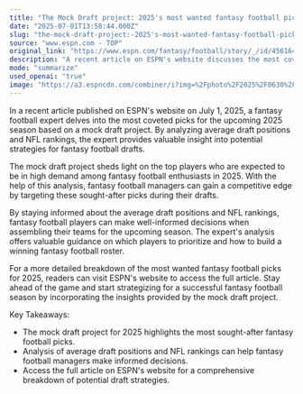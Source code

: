 ```yaml
---
title: "The Mock Draft project: 2025's most wanted fantasy football picks"
date: "2025-07-01T13:58:44.000Z"
slug: "the-mock-draft-project:-2025's-most-wanted-fantasy-football-picks"
source: "www.espn.com - TOP"
original_link: "https://www.espn.com/fantasy/football/story/_/id/45616494/fantasy-football-expert-drafts-mock-draft-average-draft-positions-2025-nfl-rankings"
description: "A recent article on ESPN's website discusses the most coveted picks for the 2025 fantasy football season based on a mock draft project. The analysis of average draft positions and NFL rankings provides valuable insight for fantasy football enthusiasts looking to gain a competitive edge in their drafts.  The mock draft project identifies top players expected to be in high demand for the upcoming season, allowing fantasy football managers to target these players strategically during their drafts. By staying informed about average draft positions and NFL rankings, players can make well-informed decisions when assembling their teams for the season.  The expert's analysis offers guidance on which players to prioritize and how to build a winning fantasy football roster for the 2025 season. Readers can visit ESPN's website for a more detailed breakdown of the most wanted fantasy football picks and start strategizing for a successful season using the insights provided by the mock draft project.  In summary, the article highlights the importance of analyzing average draft positions and NFL rankings to make informed decisions in fantasy football drafts. By incorporating the insights from the mock draft project, fantasy football managers can increase their chances of success in the upcoming season."
mode: "summarize"
used_openai: "true"
image: "https://a3.espncdn.com/combiner/i?img=%2Fphoto%2F2025%2F0630%2Fr1513046_2_1296x729_16%2D9.jpg"
---
```


In a recent article published on ESPN's website on July 1, 2025, a fantasy football expert delves into the most coveted picks for the upcoming 2025 season based on a mock draft project. By analyzing average draft positions and NFL rankings, the expert provides valuable insight into potential strategies for fantasy football drafts.

The mock draft project sheds light on the top players who are expected to be in high demand among fantasy football enthusiasts in 2025. With the help of this analysis, fantasy football managers can gain a competitive edge by targeting these sought-after picks during their drafts.

By staying informed about the average draft positions and NFL rankings, fantasy football players can make well-informed decisions when assembling their teams for the upcoming season. The expert's analysis offers valuable guidance on which players to prioritize and how to build a winning fantasy football roster.

For a more detailed breakdown of the most wanted fantasy football picks for 2025, readers can visit ESPN's website to access the full article. Stay ahead of the game and start strategizing for a successful fantasy football season by incorporating the insights provided by the mock draft project.

Key Takeaways:
- The mock draft project for 2025 highlights the most sought-after fantasy football picks.
- Analysis of average draft positions and NFL rankings can help fantasy football managers make informed decisions.
- Access the full article on ESPN's website for a comprehensive breakdown of potential draft strategies.